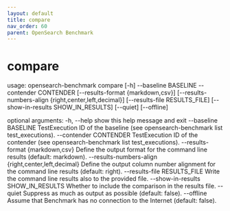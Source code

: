 ```yaml
---
layout: default
title: compare
nav_order: 60
parent: OpenSearch Benchmark
---
```


# compare

usage: opensearch-benchmark compare [-h] --baseline BASELINE --contender CONTENDER [--results-format {markdown,csv}] [--results-numbers-align {right,center,left,decimal}] [--results-file RESULTS_FILE] [--show-in-results SHOW_IN_RESULTS]
                                    [--quiet] [--offline]

optional arguments:
  -h, --help            show this help message and exit
  --baseline BASELINE   TestExecution ID of the baseline (see opensearch-benchmark list test_executions).
  --contender CONTENDER
                        TestExecution ID of the contender (see opensearch-benchmark list test_executions).
  --results-format {markdown,csv}
                        Define the output format for the command line results (default: markdown).
  --results-numbers-align {right,center,left,decimal}
                        Define the output column number alignment for the command line results (default: right).
  --results-file RESULTS_FILE
                        Write the command line results also to the provided file.
  --show-in-results SHOW_IN_RESULTS
                        Whether to include the comparison in the results file.
  --quiet               Suppress as much as output as possible (default: false).
  --offline             Assume that Benchmark has no connection to the Internet (default: false).